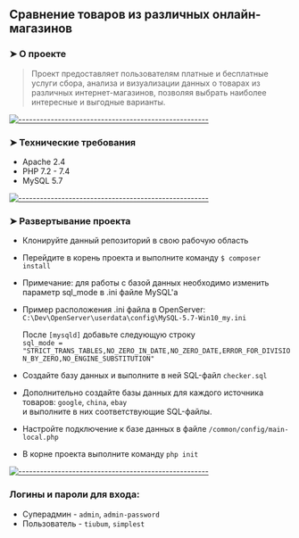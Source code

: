 ## Сравнение товаров из различных онлайн-магазинов
### ➤ О проекте

>  Проект предоставляет пользователям платные и бесплатные услуги сбора, анализа и визуализации данных о товарах из различных интернет-магазинов, позволяя выбрать наиболее интересные и выгодные варианты.

[![-----------------------------------------------------](https://raw.githubusercontent.com/andreasbm/readme/master/assets/lines/rainbow.png)](#5-interpolate-values)

### ➤ Технические требования
* Apache 2.4
* PHP 7.2 - 7.4
* MySQL 5.7

[![-----------------------------------------------------](https://raw.githubusercontent.com/andreasbm/readme/master/assets/lines/rainbow.png)](#5-interpolate-values)

### ➤ Развертывание проекта
* Клонируйте данный репозиторий в свою рабочую область
* Перейдите в корень проекта и выполните команду `$ composer install`
* Примечание: для работы с базой данных необходимо изменить параметр sql_mode в .ini файле MySQL'а 

* Пример расположения .ini файла в OpenServer: `C:\Dev\OpenServer\userdata\config\MySQL-5.7-Win10_my.ini`

  После `[mysqld]` добавьте следующую строку \
  `sql_mode = "STRICT_TRANS_TABLES,NO_ZERO_IN_DATE,NO_ZERO_DATE,ERROR_FOR_DIVISION_BY_ZERO,NO_ENGINE_SUBSTITUTION"`

* Создайте базу данных и выполните в ней SQL-файл `checker.sql`
* Дополнительно создайте базы данных для каждого источника товаров: `google`, `china`, `ebay` \
и выполните в них соответствующие SQL-файлы.
* Настройте подключение к базе данных в файле ```/common/config/main-local.php```	
* В корне проекта выполните команду `php init`

[![-----------------------------------------------------](https://raw.githubusercontent.com/andreasbm/readme/master/assets/lines/rainbow.png)](#5-interpolate-values)

### Логины и пароли для входа:
* Суперадмин - `admin`, `admin-password`
* Пользователь - `tiubum`, `simplest`
